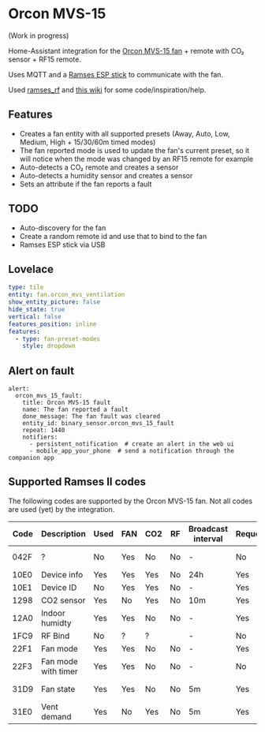 # Orcon MVS-15

(Work in progress)

Home-Assistant integration for the [Orcon MVS-15 fan](https://orcon.nl/mechanische-ventilatie/) + remote with CO₂ sensor + RF15 remote.

Uses MQTT and a [Ramses ESP stick](https://indalo-tech.onlineweb.shop/product/ramses-esp)
to communicate with the fan.

Used [ramses_rf](https://github.com/zxdavb/ramses_rf) and [this wiki](https://github.com/zxdavb/ramses_protocol/wiki) for some code/inspiration/help.

## Features

- Creates a fan entity with all supported presets (Away, Auto, Low, Medium, High + 15/30/60m timed modes)
- The fan reported mode is used to update the fan's current preset, so it will notice when the mode was changed by an RF15 remote for example
- Auto-detects a CO₂ remote and creates a sensor
- Auto-detects a humidity sensor and creates a sensor
- Sets an attribute if the fan reports a fault

## TODO

- Auto-discovery for the fan
- Create a random remote id and use that to bind to the fan
- Ramses ESP stick via USB

## Lovelace

```yaml
type: tile
entity: fan.orcon_mvs_ventilation
show_entity_picture: false
hide_state: true
vertical: false
features_position: inline
features:
  - type: fan-preset-modes
    style: dropdown
```

## Alert on fault

```
alert:
  orcon_mvs_15_fault:
    title: Orcon MVS-15 fault
    name: The fan reported a fault
    done_message: The fan fault was cleared
    entity_id: binary_sensor.orcon_mvs_15_fault
    repeat: 1440
    notifiers:
      - persistent_notification  # create an alert in the web ui
      - mobile_app_your_phone  # send a notification through the companion app
```

## Supported Ramses II codes

The following codes are supported by the Orcon MVS-15 fan. Not all codes are used (yet) by the integration.

| Code | Description         | Used | FAN | CO2 | RF  | Broadcast interval | Requestable | Notes                  |
| ---- | ------------------- | ---- | --- | --- | --- | ------------------ | ----------- | ---------------------- |
| 042F | ?                   | No   | Yes | No  | No  | -                  | No          | Broadcasted on powerup |
| 10E0 | Device info         | Yes  | Yes | Yes | No  | 24h                | Yes         |                        |
| 10E1 | Device ID           | No   | Yes | Yes | No  | -                  | Yes         |                        |
| 1298 | CO2 sensor          | Yes  | No  | Yes | No  | 10m                | Yes         |                        |
| 12A0 | Indoor humidty      | Yes  | Yes | No  | No  | -                  | Yes         |                        |
| 1FC9 | RF Bind             | No   | ?   | ?   |     | -                  | No          |                        |
| 22F1 | Fan mode            | Yes  | Yes | No  | No  | -                  | Yes         |                        |
| 22F3 | Fan mode with timer | Yes  | Yes | No  | No  | -                  | No          |                        |
| 31D9 | Fan state           | Yes  | Yes | No  | No  | 5m                 | Yes         | Fan mode + fault flag  |
| 31E0 | Vent demand         | Yes  | No  | Yes | No  | 5m                 | Yes         |                        |
